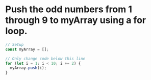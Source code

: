 # Push the odd numbers from 1 through 9 to myArray using a for loop.

```javascript
// Setup
const myArray = [];

// Only change code below this line
for (let i = 1; i < 10; i += 2) {
  myArray.push(i);
}
```
